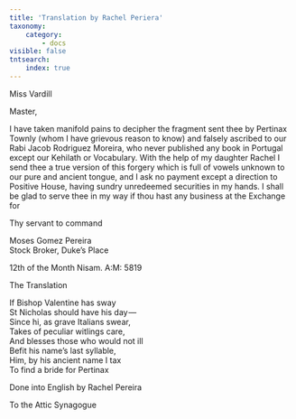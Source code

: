 ```yaml
---
title: 'Translation by Rachel Periera'
taxonomy:
    category:
        - docs
visible: false
tntsearch:
    index: true
---
```


<div class="author">Miss Vardill</div>

Master,  
  
I have taken manifold pains to decipher the fragment sent thee by Pertinax Townly (whom I have grievous reason to know) and falsely ascribed to our Rabi Jacob Rodriguez Moreira, who never published any book in Portugal except our Kehilath or Vocabulary. With the help of my daughter Rachel I send thee a true version of this forgery which is full of vowels unknown to our pure and ancient tongue, and I ask no payment except a direction to Positive House, having sundry unredeemed securities in my hands. I shall be glad to serve thee in my way if thou hast any business at the Exchange for  
  
Thy servant to command  
  
Moses Gomez Pereira  
Stock Broker, Duke’s Place  
  
12th of the Month Nisam. A:M: 5819  
  
<span class="title">The Translation</span>
  
If Bishop Valentine has sway  
St Nicholas should have his day —   
Since hi, as grave Italians swear,  
Takes of peculiar witlings care,  
And blesses those who would not ill  
Befit his name’s last syllable,  
Him, by his ancient name I tax  
To find a bride for Pertinax  
  
Done into English by Rachel Pereira  
  
To the Attic Synagogue  